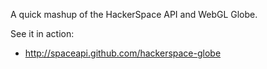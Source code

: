 A quick mashup of the HackerSpace API and WebGL Globe.

See it in action:

  * http://spaceapi.github.com/hackerspace-globe


